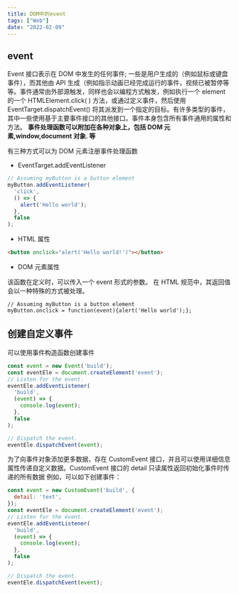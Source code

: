 ```yaml
---
title: DOM中的event
tags: ["Web"]
date: "2022-02-09"
---
```


## event

Event 接口表示在 DOM 中发生的任何事件; 一些是用户生成的（例如鼠标或键盘事件），而其他由 API 生成（例如指示动画已经完成运行的事件，视频已被暂停等等。事件通常由外部源触发，同样也会以编程方式触发，例如执行一个 element 的一个 HTMLElement.click( ) 方法，或通过定义事件，然后使用 EventTarget.dispatchEvent() 将其派发到一个指定的目标。有许多类型的事件，其中一些使用基于主要事件接口的其他接口。事件本身包含所有事件通用的属性和方法。
**事件处理函数可以附加在各种对象上，包括 DOM 元素,window,document 对象. 等**

有三种方式可以为 DOM 元素注册事件处理函数

- EventTarget.addEventListener

```js
// Assuming myButton is a button element
myButton.addEventListener(
  'click',
  () => {
    alert('Hello world');
  },
  false
);
```

- HTML 属性

```html
<button onclick="alert('Hello world!')"></button>
```

- DOM 元素属性

该函数在定义时，可以传入一个 event 形式的参数。 在 HTML 规范中，其返回值会以一种特殊的方式被处理。

```
// Assuming myButton is a button element
myButton.onclick = function(event){alert('Hello world');};
```

## 创建自定义事件

可以使用事件构造函数创建事件

```javascript
const event = new Event('build');
const eventEle = document.createElement('event');
// Listen for the event.
eventEle.addEventListener(
  'build',
  (event) => {
    console.log(event);
  },
  false
);

// Dispatch the event.
eventEle.dispatchEvent(event);
```

为了向事件对象添加更多数据，存在 CustomEvent 接口，并且可以使用详细信息属性传递自定义数据。CustomEvent 接口的 detail 只读属性返回初始化事件时传递的所有数据
例如，可以如下创建事件：

```javascript
const event = new CustomEvent('build', {
  detail: 'text',
});
const eventEle = document.createElement('event');
// Listen for the event.
eventEle.addEventListener(
  'build',
  (event) => {
    console.log(event);
  },
  false
);

// Dispatch the event.
eventEle.dispatchEvent(event);
```

